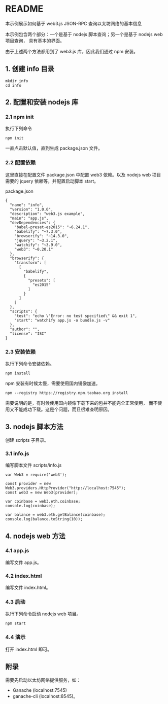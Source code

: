 # README
本示例展示如何基于 web3.js JSON-RPC 查询以太坊网络的基本信息

本示例包含两个部分：一个是基于 nodejs 脚本查询；另一个是基于 nodejs web 项目查询，
具有基本的界面。

由于上述两个方法都用到了 web3.js 库，因此我们通过 npm 安装。

## 1. 创建 info 目录
```
mkdir info
cd info
```

## 2. 配置和安装 nodejs 库

### 2.1 npm init
执行下列命令
```
npm init
```

一直点击默认值，直到生成 package.json 文件。

### 2.2 配置依赖
这里直接在配置文件 package.json
中配置 web3 依赖。以及 nodejs web 项目需要的 jquery 依赖等，并配置启动脚本 start。

package.json
```
{
  "name": "info",
  "version": "1.0.0",
  "description": "web3.js example",
  "main": "app.js",
  "devDependencies": {
    "babel-preset-es2015": "~6.24.1",
    "babelify": "~7.3.0",
    "browserify": "~14.3.0",
    "jquery": "~3.2.1",
    "watchify": "~3.9.0",
    "web3": "~0.20.1"
  },
  "browserify": {
    "transform": [
      [
        "babelify",
        {
          "presets": [
            "es2015"
          ]
        }
      ]
    ]
  },
  "scripts": {
    "test": "echo \"Error: no test specified\" && exit 1",
    "start": "watchify app.js -o bundle.js -v"
  },
  "author": "",
  "license": "ISC"
}
```

### 2.3 安装依赖
执行下列命令安装依赖。
```
npm install
```

npm 安装有时候太慢，需要使用国内镜像加速。
```
npm --registry https://registry.npm.taobao.org install
```

需要说明的是，有时候使用国内镜像下载下来的包并不能完全正常使用，
而不使用又不能成功下载。这是个问题，而且很难查明原因。

## 3. nodejs 脚本方法
创建 scripts 子目录。

### 3.1 info.js
编写脚本文件 scripts/info.js
```
var Web3 = require('web3');

const provider = new Web3.providers.HttpProvider("http://localhost:7545");
const web3 = new Web3(provider);

var coinbase = web3.eth.coinbase;
console.log(coinbase);

var balance = web3.eth.getBalance(coinbase);
console.log(balance.toString(10));
```

## 4. nodejs web 方法

### 4.1 app.js
编写文件 app.js。

### 4.2 index.html
编写文件 index.html。

### 4.3 启动
执行下列命令启动 nodejs web 项目。
```
npm start
```

### 4.4 演示
打开 index.html 即可。

## 附录
需要先启动以太坊网络提供服务，如：
- Ganache (localhost:7545)
- ganache-cli (localhost:8545)。
